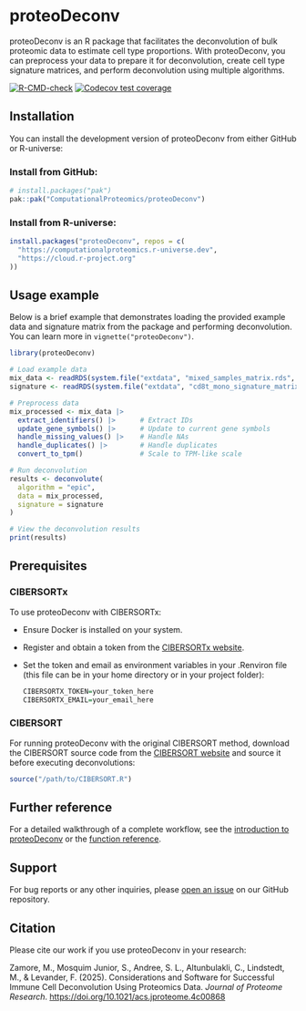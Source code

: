 
<!-- README.md is generated from README.Rmd. Please edit that file -->

# proteoDeconv

proteoDeconv is an R package that facilitates the deconvolution of bulk
proteomic data to estimate cell type proportions. With proteoDeconv, you
can preprocess your data to prepare it for deconvolution, create cell
type signature matrices, and perform deconvolution using multiple
algorithms.

<!-- badges: start -->

[![R-CMD-check](https://github.com/ComputationalProteomics/proteoDeconv/actions/workflows/R-CMD-check.yaml/badge.svg)](https://github.com/ComputationalProteomics/proteoDeconv/actions/workflows/R-CMD-check.yaml)
[![Codecov test
coverage](https://codecov.io/gh/ComputationalProteomics/proteoDeconv/graph/badge.svg)](https://app.codecov.io/gh/ComputationalProteomics/proteoDeconv)
<!-- badges: end -->

## Installation

You can install the development version of proteoDeconv from either
GitHub or R-universe:

### Install from GitHub:

``` r
# install.packages("pak")
pak::pak("ComputationalProteomics/proteoDeconv")
```

### Install from R-universe:

``` r
install.packages("proteoDeconv", repos = c(
  "https://computationalproteomics.r-universe.dev",
  "https://cloud.r-project.org"
))
```

## Usage example

Below is a brief example that demonstrates loading the provided example
data and signature matrix from the package and performing deconvolution.
You can learn more in `vignette("proteoDeconv")`.

``` r
library(proteoDeconv)

# Load example data
mix_data <- readRDS(system.file("extdata", "mixed_samples_matrix.rds", package = "proteoDeconv"))
signature <- readRDS(system.file("extdata", "cd8t_mono_signature_matrix.rds", package = "proteoDeconv"))

# Preprocess data
mix_processed <- mix_data |>
  extract_identifiers() |>      # Extract IDs
  update_gene_symbols() |>      # Update to current gene symbols
  handle_missing_values() |>    # Handle NAs
  handle_duplicates() |>        # Handle duplicates
  convert_to_tpm()              # Scale to TPM-like scale

# Run deconvolution
results <- deconvolute(
  algorithm = "epic",
  data = mix_processed,
  signature = signature
)

# View the deconvolution results
print(results)
```

## Prerequisites

### CIBERSORTx

To use proteoDeconv with CIBERSORTx:

- Ensure Docker is installed on your system.

- Register and obtain a token from the [CIBERSORTx
  website](https://cibersortx.stanford.edu).

- Set the token and email as environment variables in your .Renviron
  file (this file can be in your home directory or in your project
  folder):

  ``` r
  CIBERSORTX_TOKEN=your_token_here
  CIBERSORTX_EMAIL=your_email_here
  ```

### CIBERSORT

For running proteoDeconv with the original CIBERSORT method, download
the CIBERSORT source code from the [CIBERSORT
website](https://cibersortx.stanford.edu) and source it before executing
deconvolutions:

``` r
source("/path/to/CIBERSORT.R")
```

## Further reference

For a detailed walkthrough of a complete workflow, see the [introduction
to
proteoDeconv](https://computationalproteomics.github.io/proteoDeconv/articles/proteoDeconv.html)
or the [function
reference](https://computationalproteomics.github.io/proteoDeconv/reference/index.html).

## Support

For bug reports or any other inquiries, please [open an
issue](https://github.com/ComputationalProteomics/proteoDeconv/issues)
on our GitHub repository.

## Citation

Please cite our work if you use proteoDeconv in your research:

Zamore, M., Mosquim Junior, S., Andree, S. L., Altunbulakli, C.,
Lindstedt, M., & Levander, F. (2025). Considerations and Software for
Successful Immune Cell Deconvolution Using Proteomics Data. *Journal of
Proteome Research*. <https://doi.org/10.1021/acs.jproteome.4c00868>
